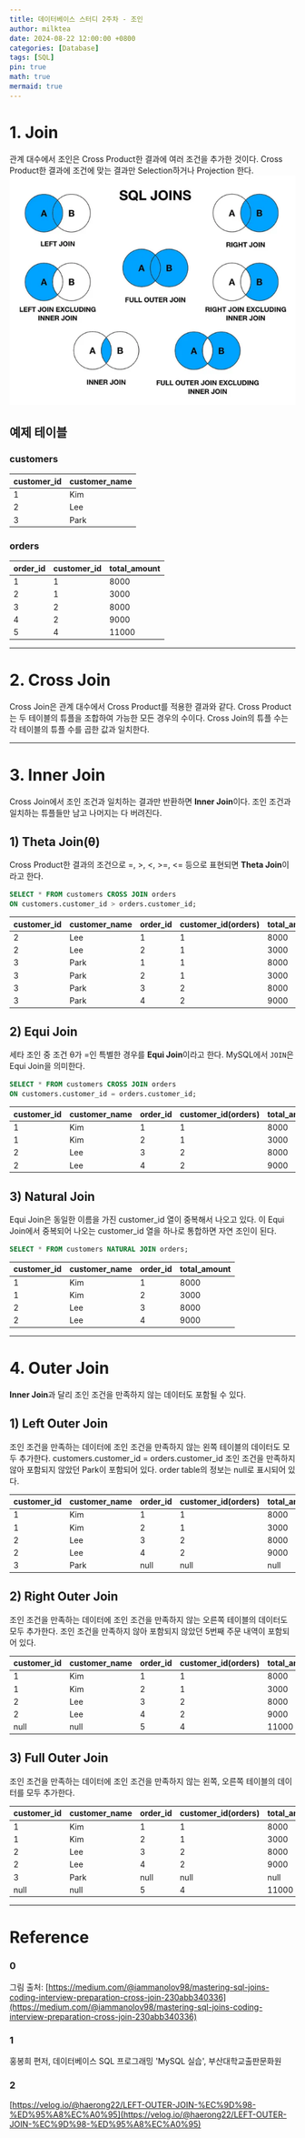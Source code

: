 ```yaml
---
title: 데이터베이스 스터디 2주차 - 조인
author: milktea
date: 2024-08-22 12:00:00 +0800
categories: [Database]
tags: [SQL]
pin: true
math: true
mermaid: true
---
```

# 1. Join
관계 대수에서 조인은 Cross Product한 결과에 여러 조건을 추가한 것이다.
Cross Product한 결과에 조건에 맞는 결과만 Selection하거나 Projection 한다.
![img.png](/assets/img/posts/database/study-2-5/img.png)

## 예제 테이블

### customers

| customer_id | customer_name |
|-------------|---------------|
| 1           | Kim           |
| 2           | Lee           |
| 3           | Park          |

### orders

| order_id | customer_id | total_amount |
|----------|-------------|--------------|
| 1        | 1           | 8000         |
| 2        | 1           | 3000         |
| 3        | 2           | 8000         |
| 4        | 2           | 9000         |
| 5        | 4           | 11000        |

---
# 2. Cross Join
Cross Join은 관계 대수에서 Cross Product를 적용한 결과와 같다.
Cross Product는 두 테이블의 튜플을 조합하여 가능한 모든 경우의 수이다.
Cross Join의 튜플 수는 각 테이블의 튜플 수를 곱한 값과 일치한다.

---
# 3. Inner Join
Cross Join에서 조인 조건과 일치하는 결과만 반환하면 **Inner Join**이다.
조인 조건과 일치하는 튜플들만 남고 나머지는 다 버려진다.

## 1) Theta Join(θ)
Cross Product한 결과의 조건으로 =, >, <, >=, <= 등으로 표현되면 **Theta Join**이라고 한다.

```sql
SELECT * FROM customers CROSS JOIN orders 
ON customers.customer_id > orders.customer_id;
```

| customer_id | customer_name | order_id | customer_id(orders) | total_amount |
|-------------|---------------|----------|---------------------|--------------|
| 2           | Lee           | 1        | 1                   | 8000         |
| 2           | Lee           | 2        | 1                   | 3000         |
| 3           | Park          | 1        | 1                   | 8000         |
| 3           | Park          | 2        | 1                   | 3000         |
| 3           | Park          | 3        | 2                   | 8000         |
| 3           | Park          | 4        | 2                   | 9000         |

## 2) Equi Join
세타 조인 중 조건 θ가 =인 특별한 경우를 **Equi Join**이라고 한다.
MySQL에서 `JOIN`은 Equi Join을 의미한다.

```sql
SELECT * FROM customers CROSS JOIN orders 
ON customers.customer_id = orders.customer_id;
```

| customer_id | customer_name | order_id | customer_id(orders) | total_amount |
|-------------|---------------|----------|---------------------|--------------|
| 1           | Kim           | 1        | 1                   | 8000         |
| 1           | Kim           | 2        | 1                   | 3000         |
| 2           | Lee           | 3        | 2                   | 8000         |
| 2           | Lee           | 4        | 2                   | 9000         |

## 3) Natural Join
Equi Join은 동일한 이름을 가진 customer_id 열이 중복해서 나오고 있다.
이 Equi Join에서 중복되어 나오는 customer_id 열을 하나로 통합하면 자연 조인이 된다.
```sql
SELECT * FROM customers NATURAL JOIN orders;
```


| customer_id | customer_name | order_id | total_amount |
|-------------|---------------|----------|--------------|
| 1           | Kim           | 1        | 8000         |
| 1           | Kim           | 2        | 3000         |
| 2           | Lee           | 3        | 8000         |
| 2           | Lee           | 4        | 9000         |

---
# 4. Outer Join
**Inner Join**과 달리 조인 조건을 만족하지 않는 데이터도 포함될 수 있다.

## 1) Left Outer Join
조인 조건을 만족하는 데이터에 조인 조건을 만족하지 않는 왼쪽 테이블의 데이터도 모두 추가한다.
customers.customer_id = orders.customer_id 조인 조건을 만족하지 않아 포함되지 않았던 Park이 포함되어 있다.
order table의 정보는 null로 표시되어 있다.

| customer_id | customer_name | order_id | customer_id(orders) | total_amount |
|-------------|---------------|----------|---------------------|--------------|
| 1           | Kim           | 1        | 1                   | 8000         |
| 1           | Kim           | 2        | 1                   | 3000         |
| 2           | Lee           | 3        | 2                   | 8000         |
| 2           | Lee           | 4        | 2                   | 9000         |
| 3           | Park          | null     | null                | null         |

## 2) Right Outer Join
조인 조건을 만족하는 데이터에 조인 조건을 만족하지 않는 오른쪽 테이블의 데이터도 모두 추가한다.
조인 조건을 만족하지 않아 포함되지 않았던 5번째 주문 내역이 포함되어 있다.

| customer_id | customer_name | order_id | customer_id(orders) | total_amount |
|-------------|---------------|----------|---------------------|--------------|
| 1           | Kim           | 1        | 1                   | 8000         |
| 1           | Kim           | 2        | 1                   | 3000         |
| 2           | Lee           | 3        | 2                   | 8000         |
| 2           | Lee           | 4        | 2                   | 9000         |
| null        | null          | 5        | 4                   | 11000        |

## 3) Full Outer Join
조인 조건을 만족하는 데이터에 조인 조건을 만족하지 않는 왼쪽, 오른쪽 테이블의 데이터를 모두 추가한다.

| customer_id | customer_name | order_id | customer_id(orders) | total_amount |
|-------------|---------------|----------|---------------------|--------------|
| 1           | Kim           | 1        | 1                   | 8000         |
| 1           | Kim           | 2        | 1                   | 3000         |
| 2           | Lee           | 3        | 2                   | 8000         |
| 2           | Lee           | 4        | 2                   | 9000         |
| 3           | Park          | null     | null                | null         |
| null        | null          | 5        | 4                   | 11000        |

---
# Reference

### 0
그림 출처: [https://medium.com/@iammanolov98/mastering-sql-joins-coding-interview-preparation-cross-join-230abb340336](https://medium.com/@iammanolov98/mastering-sql-joins-coding-interview-preparation-cross-join-230abb340336)

### 1
홍봉희 편저, 데이터베이스 SQL 프로그래밍 'MySQL 실습', 부산대학교출판문화원

### 2
[https://velog.io/@haerong22/LEFT-OUTER-JOIN-%EC%9D%98-%ED%95%A8%EC%A0%95](https://velog.io/@haerong22/LEFT-OUTER-JOIN-%EC%9D%98-%ED%95%A8%EC%A0%95)
